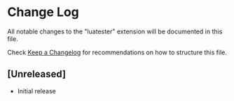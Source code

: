 # Change Log
All notable changes to the "luatester" extension will be documented in this file.

Check [Keep a Changelog](http://keepachangelog.com/) for recommendations on how to structure this file.

## [Unreleased]
- Initial release